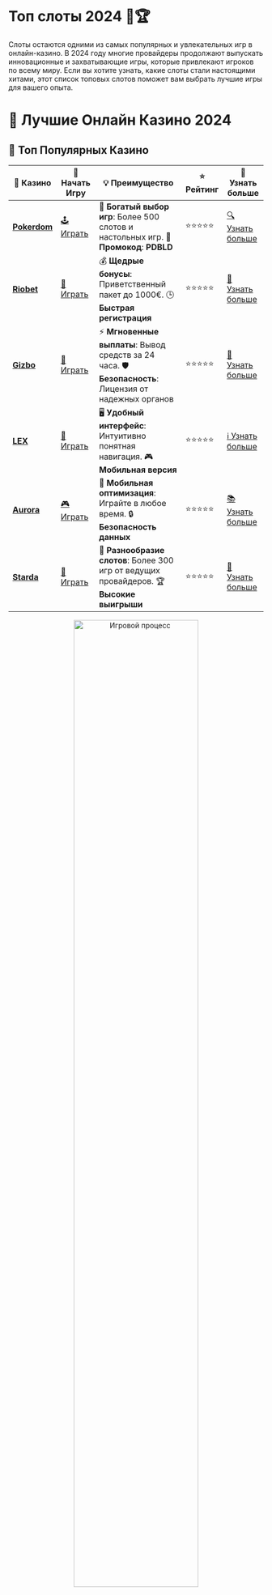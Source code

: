 # **Топ слоты 2024 🎰🏆**

Слоты остаются одними из самых популярных и увлекательных игр в онлайн-казино. В 2024 году многие провайдеры продолжают выпускать инновационные и захватывающие игры, которые привлекают игроков по всему миру. Если вы хотите узнать, какие слоты стали настоящими хитами, этот список топовых слотов поможет вам выбрать лучшие игры для вашего опыта.

# 🎰 Лучшие Онлайн Казино 2024

## 🌟 Топ Популярных Казино

| 🎲 **Казино** | 🔗 **Начать Игру** | 💡 **Преимущество** | ⭐ **Рейтинг** | 🔗 **Узнать больше** |
|--------------|---------------------|---------------------|----------------|----------------------|
| [**Pokerdom**](https://brandplay.link/4k77v2yx) | [🕹️ Играть](https://brandplay.link/4k77v2yx) | 🎉 **Богатый выбор игр**: Более 500 слотов и настольных игр. 🎁 **Промокод**: **PDBLD** | ⭐⭐⭐⭐⭐ | [🔍 Узнать больше](https://brandplay.link/4k77v2yx) |
| [**Riobet**](https://brandplay.link/7xBLTPyj) | [🎰 Играть](https://brandplay.link/7xBLTPyj) | 💰 **Щедрые бонусы**: Приветственный пакет до 1000€. 🕒 **Быстрая регистрация** | ⭐⭐⭐⭐⭐ | [📖 Узнать больше](https://brandplay.link/7xBLTPyj) |
| [**Gizbo**](https://brandplay.link/bprXw4YV) | [🎲 Играть](https://brandplay.link/bprXw4YV) | ⚡ **Мгновенные выплаты**: Вывод средств за 24 часа. 🛡️ **Безопасность**: Лицензия от надежных органов | ⭐⭐⭐⭐⭐ | [📝 Узнать больше](https://brandplay.link/bprXw4YV) |
| [**LEX**](https://brandplay.link/zW4hdDFV) | [🤑 Играть](https://brandplay.link/zW4hdDFV) | 🖥️ **Удобный интерфейс**: Интуитивно понятная навигация. 🎮 **Мобильная версия** | ⭐⭐⭐⭐⭐ | [ℹ️ Узнать больше](https://brandplay.link/zW4hdDFV) |
| [**Aurora**](https://10trafic-stat2.com/click/668546556bcc6313411604bd/6766/13032/subaccount) | [🎮 Играть](https://10trafic-stat2.com/click/668546556bcc6313411604bd/6766/13032/subaccount) | 📱 **Мобильная оптимизация**: Играйте в любое время. 🔒 **Безопасность данных** | ⭐⭐⭐⭐⭐ | [📚 Узнать больше](https://10trafic-stat2.com/click/668546556bcc6313411604bd/6766/13032/subaccount) |
| [**Starda**](https://brandplay.link/fB7xwRFL) | [🎯 Играть](https://brandplay.link/fB7xwRFL) | 🎰 **Разнообразие слотов**: Более 300 игр от ведущих провайдеров. 🏆 **Высокие выигрыши** | ⭐⭐⭐⭐⭐ | [🔎 Узнать больше](https://brandplay.link/fB7xwRFL) |

<div align="center">
    <img src="https://i.pinimg.com/originals/87/9e/b9/879eb9354dd0699582408b68f2e253b2.gif" alt="Игровой процесс" width="70%">
</div>

## 💎 Лучшие Бонусы и Акции

| 🎲 **Казино** | 🔗 **Начать Игру** | 💡 **Преимущество** | ⭐ **Рейтинг** | 🔗 **Узнать больше** |
|--------------|---------------------|---------------------|----------------|----------------------|
| [**Kometa**](https://brandplay.link/8ZymQJV8) | [🎰 Играть](https://brandplay.link/8ZymQJV8) | 🎁 **Эксклюзивные бонусы**: Регулярные акции и промо. 🔄 **Программы лояльности** | ⭐⭐⭐⭐☆ | [🔍 Узнать больше](https://brandplay.link/8ZymQJV8) |
| [**R7**](https://brandplay.link/bMd3Yjsw) | [🕹️ Играть](https://brandplay.link/bMd3Yjsw) | 🕒 **Круглосуточная поддержка**: Всегда на связи. 💸 **Высокие лимиты** | ⭐⭐⭐⭐☆ | [📖 Узнать больше](https://brandplay.link/bMd3Yjsw) |
| [**7K**](https://brandplay.link/BvQyFShp) | [🎲 Играть](https://brandplay.link/BvQyFShp) | 🌟 **Эксклюзивные бонусы**: Только для VIP игроков. 🎉 **Сезонные акции** | ⭐⭐⭐⭐☆ | [📝 Узнать больше](https://brandplay.link/BvQyFShp) |
| [**Kent**](https://brandplay.link/Fv2WP3js) | [🤑 Играть](https://brandplay.link/Fv2WP3js) | 📈 **Высокий RTP**: Более 98%. 💼 **Профессиональная поддержка** | ⭐⭐⭐⭐☆ | [ℹ️ Узнать больше](https://brandplay.link/Fv2WP3js) |
| [**1Xslots**](https://brandplay.link/hSB1khtr) | [🎮 Играть](https://brandplay.link/hSB1khtr) | 🎉 **Множество акций**: Еженедельные бонусы и турниры. 🛡️ **Безопасность** | ⭐⭐⭐⭐☆ | [📚 Узнать больше](https://brandplay.link/hSB1khtr) |
| [**Gama**](https://brandplay.link/j6NMKsDz) | [🎯 Играть](https://brandplay.link/j6NMKsDz) | 🔍 **Интуитивный интерфейс**: Легкость использования. 🏅 **Престижные турниры** | ⭐⭐⭐⭐☆ | [🔎 Узнать больше](https://brandplay.link/j6NMKsDz) |

<div align="center">
    <img src="https://i.pinimg.com/originals/87/9e/b9/879eb9354dd0699582408b68f2e253b2.gif" alt="Игровой процесс" width="70%">
</div>

## 🚀 Быстрые Выигрыши и Поддержка

| 🎲 **Казино** | 🔗 **Начать Игру** | 💡 **Преимущество** | ⭐ **Рейтинг** | 🔗 **Узнать больше** |
|--------------|---------------------|---------------------|----------------|----------------------|
| [**Onion**](https://brandplay.link/zBGRVpQ9) | [🎰 Играть](https://brandplay.link/zBGRVpQ9) | 🤑 **Низкие ставки**: Идеально для начинающих. 🔄 **Быстрые выводы** | ⭐⭐⭐⭐☆ | [🔍 Узнать больше](https://brandplay.link/zBGRVpQ9) |
| [**Чемпион**](https://temon-gter.cfd/go/lRq?p80412p304504pcc44t17455) | [🕹️ Играть](https://temon-gter.cfd/go/lRq?p80412p304504pcc44t17455) | 🏅 **Лояльная программа**: Награды за активность. 🎁 **Ежемесячные бонусы** | ⭐⭐⭐⭐☆ | [📖 Узнать больше](https://temon-gter.cfd/go/lRq?p80412p304504pcc44t17455) |
| [**Vavada**](https://vavadapartner.pro/?promo=ea5c9275-6854-4505-94fc-95ab18221945-linkb2) | [🎲 Играть](https://vavadapartner.pro/?promo=ea5c9275-6854-4505-94fc-95ab18221945-linkb2) | 🚀 **Быстрая регистрация**: Начните играть мгновенно. 🔐 **Безопасные транзакции** | ⭐⭐⭐⭐☆ | [📝 Узнать больше](https://vavadapartner.pro/?promo=ea5c9275-6854-4505-94fc-95ab18221945-linkb2) |
| [**Friends**](https://gofriends.kim/linkb2) | [🤑 Играть](https://gofriends.kim/linkb2) | 🤝 **Социальные игры**: Играйте с друзьями. 🌐 **Мультиплатформенность** | ⭐⭐⭐⭐☆ | [ℹ️ Узнать больше](https://gofriends.kim/linkb2) |
| [**1WIN**](https://brandplay.link/smXVpBbG) | [🎮 Играть](https://brandplay.link/smXVpBbG) | 🏆 **Спортивные ставки**: Широкий выбор видов спорта. 💵 **Высокие коэффициенты** | ⭐⭐⭐⭐☆ | [📚 Узнать больше](https://brandplay.link/smXVpBbG) |
| [**Drip**](https://drp-ircp01.com/c07e6a3db) | [🎯 Играть](https://drp-ircp01.com/c07e6a3db) | 🌐 **Инновационные игры**: Новейшие игровые технологии. 🛡️ **Высокая безопасность** | ⭐⭐⭐⭐☆ | [🔎 Узнать больше](https://drp-ircp01.com/c07e6a3db) |
| [**JoyCasino**](https://rpc30.call2me.pro/?/ru/registration?apkpop=0&partner=p24970p3291217pc98f) | [🎰 Играть](https://rpc30.call2me.pro/?/ru/registration?apkpop=0&partner=p24970p3291217pc98f) | 🎁 **Приятные бонусы**: Ежедневные акции и подарки. 🕹️ **Разнообразие игр** | ⭐⭐⭐⭐☆ | [🔍 Узнать больше](https://rpc30.call2me.pro/?/ru/registration?apkpop=0&partner=p24970p3291217pc98f) |

<div align="center">
    <img src="https://i.pinimg.com/originals/87/9e/b9/879eb9354dd0699582408b68f2e253b2.gif" alt="Игровой процесс" width="70%">
</div>
---

✨ **Выбирайте лучшее казино для себя и наслаждайтесь игрой! Удачи!** ✨
![Топ слоты 2024](https://i.pinimg.com/originals/a9/29/6e/a9296ea1cf6a7c20a985e593451f0323.png)

## Что делает слот популярным? 🎯

Популярность слота зависит от множества факторов: интересная тема, качественная графика, бонусные игры, высокий RTP (возврат игроку) и возможность выиграть крупный джекпот. Но, конечно, важнейшим критерием является просто веселье, которое игроки испытывают во время игры.

## Топ 5 слотов, которые нельзя пропустить в 2024 году 🔥

### 1. **Book of Dead** 📖
Этот слот от Play’n GO остаётся одним из самых популярных среди игроков благодаря своей захватывающей теме Древнего Египта, возможностью выиграть большие суммы и впечатляющим бонусным раундам. Игроки могут испытать удачу в поисках сокровищ в гробницах фараонов, где множители и фриспины могут привести к крупным выигрышам.

### 2. **Gates of Olympus** ⚡
Разработанный Pragmatic Play, этот слот предлагает уникальную механики и потрясающую графику. С помощью мультипликаторов и бесплатных вращений игроки могут сорвать крупные выигрыши в игре, вдохновленной мифами о древнегреческих богах. Это одна из тех игр, где каждый спин может привести к моменту славы.

### 3. **Sweet Bonanza** 🍬
Также от Pragmatic Play, этот слот в стиле «сладостей» привлекает игроков яркими графиками и захватывающими бонусными раундами. В нём используются механики "tumble", которые могут создавать невероятные выигрышные комбинации на каждом вращении.

### 4. **The Dog House** 🐶
Это один из самых популярных слотов, который предлагает множество бонусных функций, включая фриспины и множители. Слот в стиле домашнего питомца подарит вам не только веселье, но и шанс на солидные выигрыши.

### 5. **Big Bass Bonanza** 🎣
Этот слот привлекает игроков рыболовной темой и увлекательными бонусами. В Big Bass Bonanza фриспины с множителями дают шанс на крупные выигрыши, а в сочетании с символами рыбы и удочек создаются настоящие моменты удачи.

## Почему стоит играть в топовые слоты? 🎰

### 1. **Большие выигрыши** 💰
Топовые слоты часто предлагают высокие RTP и множители, которые увеличивают шансы на крупные выигрыши. Некоторые из них имеют прогрессивные джекпоты, которые могут вырасти до впечатляющих сумм.

### 2. **Интересные темы и бонусы** 🎉
Игры, попавшие в топ, часто предлагают уникальные бонусные игры и захватывающие темы, которые делают игровой процесс не только прибыльным, но и увлекательным.

### 3. **Доступность и удобство** 💻
Топовые слоты доступны на большинстве платформ, включая мобильные устройства, что позволяет наслаждаться игрой где угодно и когда угодно.

## Как выбрать топовый слот для игры? 🔍

При выборе слота обратите внимание на:

- **RTP (Return to Player)**: Чем выше этот показатель, тем больше шансов на долгосрочные выигрыши.
- **Бонусные раунды**: Некоторые слоты предлагают увлекательные бонусные раунды, которые могут существенно повысить ваши выигрыши.
- **Тема игры**: Выбирайте слоты, которые вам наиболее интересны, будь то фэнтези, приключения, история или спортивные тематики.
- **Возможности для джекпота**: Некоторые слоты предлагают прогрессивные джекпоты, которые могут приносить невероятные выигрыши.

## Заключение: Топовые слоты для вашего удовольствия! 🎉

Выбирая лучшие слоты для игры, помните, что их популярность зачастую объясняется не только высокими шансами на выигрыш, но и захватывающим игровым процессом. В 2024 году разработчики продолжают удивлять игроков новыми идеями, механиками и графикой. Пробуйте новые игры, исследуйте различные темы и ищите тот слот, который принесет вам не только удовольствие, но и крупные выигрыши! 🎰💸
